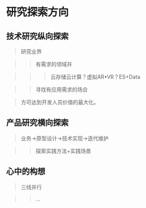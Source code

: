 # 研究探索方向

## 技术研究纵向探索 ##

>研究业界

>>有需求的领域并

>>>云存储云计算？虚拟AR•VR？ES+Data

>>寻找有应用需求的场合

>方可达到开发人员价值的最大化。

## 产品研究横向探索 ##

>业务→原型设计→技术实现→迭代维护

>>探索实践方法+实践场景

## 心中的构想 ##

>三线并行

>> ...
